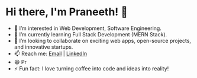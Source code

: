 # Hi there, I'm Praneeth! 👋

- 👀 I’m interested in Web Development, Software Engineering.
- 🌱 I’m currently learning Full Stack Development (MERN Stack).
- 💞️ I’m looking to collaborate on exciting web apps, open-source projects, and innovative startups.
- 📫 Reach me: [Email](mailto:praneethummadisetty@gmail.com) |
     [LinkedIn](https://www.linkedin.com/in/ummadisetty-praneeth)
- 😄 Pr
- ⚡ Fun fact: I love turning coffee into code and ideas into reality!

